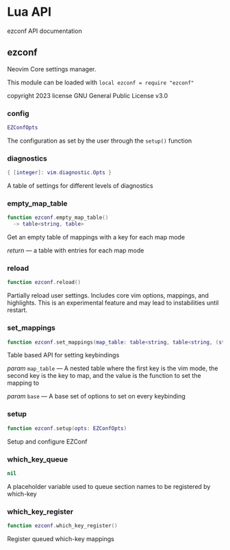 # Lua API

ezconf API documentation

## ezconf

Neovim Core settings manager.

This module can be loaded with `local ezconf = require "ezconf"`

copyright 2023
license GNU General Public License v3.0

### config

```lua
EZConfOpts
```

The configuration as set by the user through the `setup()` function

### diagnostics

```lua
{ [integer]: vim.diagnostic.Opts }
```

A table of settings for different levels of diagnostics

### empty_map_table

```lua
function ezconf.empty_map_table()
  -> table<string, table>
```

Get an empty table of mappings with a key for each map mode

_return_ — a table with entries for each map mode

### reload

```lua
function ezconf.reload()
```

Partially reload user settings. Includes core vim options, mappings, and highlights. This is an experimental feature and may lead to instabilities until restart.

### set_mappings

```lua
function ezconf.set_mappings(map_table: table<string, table<string, (string|function|EZConfMapping|false)?>?>, base?: vim.keymap.set.Opts)
```

Table based API for setting keybindings

_param_ `map_table` — A nested table where the first key is the vim mode, the second key is the key to map, and the value is the function to set the mapping to

_param_ `base` — A base set of options to set on every keybinding

### setup

```lua
function ezconf.setup(opts: EZConfOpts)
```

Setup and configure EZConf

### which_key_queue

```lua
nil
```

A placeholder variable used to queue section names to be registered by which-key

### which_key_register

```lua
function ezconf.which_key_register()
```

Register queued which-key mappings
